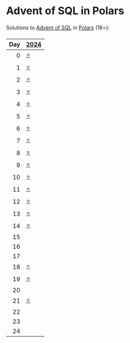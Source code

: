# Advent of SQL in Polars

Solutions to [Advent of SQL](https://adventofsql.com/) in [Polars](https://docs.pola.rs/) (18⭐):

|   Day | [2024](2024)                                              |
|------:|:----------------------------------------------------------|
|     0 | [⭐](2024/00_the_great_christmas_analytics_crisis)        |
|     1 | [⭐](2024/01_santas_gift_list_parser)                     |
|     2 | [⭐](2024/02_santas_jumbled_letters)                      |
|     3 | [⭐](2024/03_the_greatest_christmas_dinner_ever)          |
|     4 | [⭐](2024/04_the_great_toy_tag_migration)                 |
|     5 | [⭐](2024/05_santas_production_dashboard)                 |
|     6 | [⭐](2024/06_making_presents_fairer)                      |
|     7 | [⭐](2024/07_santas_cartesian_elf_skill-matching_program) |
|     8 | [⭐](2024/08_the_great_north_pole_bureaucracy_bust)       |
|     9 | [⭐](2024/09_reindeer_training_records)                   |
|    10 | [⭐](2024/10_the_christmas_party_drinking_list)           |
|    11 | [⭐](2024/11_the_christmas_tree_famine)                   |
|    12 | [⭐](2024/12_the_great_gift_ranking)                      |
|    13 | [⭐](2024/13_santas_christmas_card_list)                  |
|    14 | [⭐](2024/14_where_is_santas_green_suit)                  |
|    15 |                                                           |
|    16 |                                                           |
|    17 |                                                           |
|    18 | [⭐](2024/18_who_has_the_most_peers)                      |
|    19 | [⭐](2024/19_performance_review_season)                   |
|    20 |                                                           |
|    21 | [⭐](2024/21_santa_chooses_his_influencer)                |
|    22 |                                                           |
|    23 |                                                           |
|    24 |                                                           |

